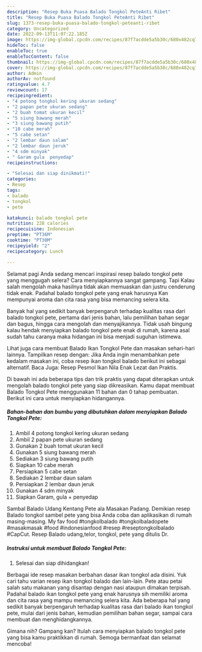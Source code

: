 ```yaml
---
description: "Resep Buka Puasa Balado Tongkol PeteAnti Ribet"
title: "Resep Buka Puasa Balado Tongkol PeteAnti Ribet"
slug: 1373-resep-buka-puasa-balado-tongkol-peteanti-ribet
category: Uncategorized
date: 2022-09-13T11:07:22.185Z
image: https://img-global.cpcdn.com/recipes/87f7acdde5a5b30c/680x482cq70/balado-tongkol-pete-foto-resep-utama.jpg
hideToc: false
enableToc: true
enableTocContent: false
thumbnail: https://img-global.cpcdn.com/recipes/87f7acdde5a5b30c/680x482cq70/balado-tongkol-pete-foto-resep-utama.jpg
cover: https://img-global.cpcdn.com/recipes/87f7acdde5a5b30c/680x482cq70/balado-tongkol-pete-foto-resep-utama.jpg
author: Admin
authorAv: notfound
ratingvalue: 4.7
reviewcount: 17
recipeingredient:
- "4 potong tongkol kering ukuran sedang"
- "2 papan pete ukuran sedang"
- "2 buah tomat ukuran kecil"
- "5 siung bawang merah"
- "3 siung bawang putih"
- "10 cabe merah"
- "5 cabe setan"
- "2 lembar daun salam"
- "2 lembar daun jeruk"
- "4 sdm minyak"
- " Garam gula  penyedap"
recipeinstructions:

- "Selesai dan siap dinikmati!"
categories:
- Resep
tags:
- balado
- tongkol
- pete

katakunci: balado tongkol pete 
nutrition: 228 calories
recipecuisine: Indonesian
preptime: "PT36M"
cooktime: "PT30M"
recipeyield: "2"
recipecategory: Lunch

---
```



Selamat pagi Anda sedang mencari inspirasi resep balado tongkol pete yang menggugah selera? Cara menyiapkannya sangat gampang. Tapi Kalau salah mengolah maka hasilnya tidak akan memuaskan dan justru cenderung tidak enak. Padahal balado tongkol pete yang enak harusnya Kan mempunyai aroma dan cita rasa yang bisa memancing selera kita.


Banyak hal yang sedikit banyak berpengaruh terhadap kualitas rasa dari balado tongkol pete, pertama dari jenis bahan, lalu pemilihan bahan segar dan bagus, hingga cara mengolah dan menyajikannya. Tidak usah bingung kalau hendak menyiapkan balado tongkol pete enak di rumah, karena asal sudah tahu caranya maka hidangan ini bisa menjadi suguhan istimewa.

Lihat juga cara membuat Balado Ikan Tongkol Pete dan masakan sehari-hari lainnya. Tampilkan resep dengan: Jika Anda ingin menambahkan pete kedalam masakan ini, coba resep ikan tongkol balado berikut ini sebagai alternatif. Baca Juga: Resep Pesmol Ikan Nila Enak Lezat dan Praktis.


Di bawah ini ada beberapa tips dan trik praktis yang dapat diterapkan untuk mengolah balado tongkol pete yang siap dikreasikan. Kamu dapat membuat Balado Tongkol Pete menggunakan 11 bahan dan 0 tahap pembuatan. Berikut ini cara untuk menyiapkan hidangannya.

<!--inarticleads1-->

##### Bahan-bahan dan bumbu yang dibutuhkan dalam menyiapkan Balado Tongkol Pete:

1. Ambil 4 potong tongkol kering ukuran sedang
1. Ambil 2 papan pete ukuran sedang
1. Gunakan 2 buah tomat ukuran kecil
1. Gunakan 5 siung bawang merah
1. Sediakan 3 siung bawang putih
1. Siapkan 10 cabe merah
1. Persiapkan 5 cabe setan
1. Sediakan 2 lembar daun salam
1. Persiapkan 2 lembar daun jeruk
1. Gunakan 4 sdm minyak
1. Siapkan  Garam, gula + penyedap


Sambal Balado Udang Kentang Pete ala Masakan Padang. Demikian resep Balado tongkol sambel pete yang bisa Anda coba dan aplikasikan di rumah masing-masing. My fav food #tongkolbalado #tongkolbaladopete #masakmasak #food #indonesianfood #resep #reseptongkolbalado #CapCut. Resep Balado udang,telor, tongkol, pete yang ditulis Dr. 

<!--inarticleads2-->

##### Instruksi untuk membuat Balado Tongkol Pete:


1. Selesai dan siap dihidangkan!

Berbagai ide resep masakan berbahan dasar ikan tongkol ada disini. Yuk cari tahu varian resep ikan tongkol balado dan lain-lain. Pete atau petai salah satu makanan yang disantap dengan nasi ataupun dimakan terpisah. Padahal balado ikan tongkol pete yang enak harusnya sih memiliki aroma dan cita rasa yang mampu memancing selera kita. Ada beberapa hal yang sedikit banyak berpengaruh terhadap kualitas rasa dari balado ikan tongkol pete, mulai dari jenis bahan, kemudian pemilihan bahan segar, sampai cara membuat dan menghidangkannya. 

Gimana nih? Gampang kan? Itulah cara menyiapkan balado tongkol pete yang bisa kamu praktikkan di rumah. Semoga bermanfaat dan selamat mencoba!
